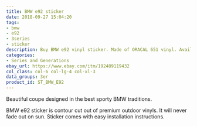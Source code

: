 ```yaml
---
title: BMW e92 sticker
date: 2018-09-27 15:04:20
tags:
- bmw
- e92
- 3series
- sticker
description: Buy BMW e92 vinyl sticker. Made of ORACAL 651 vinyl. Available in different colors.
categories:
- Series and Generations
ebay_url: https://www.ebay.com/itm/192489119432
col_class: col-6 col-lg-4 col-xl-3
data_groups: 3er
product_id: ST_BMW_E92
---
```


Beautiful coupe designed in the best sporty BMW traditions.

<!-- more -->
<!-- {% asset_img content-image e92-bmw-sticker-window.jpg 500 500 'BMW e92 vinyl sport drift stance sticker"BMW e92 vinyl sport drift stance sticker"' %} -->

BMW e92 sticker is contour cut out of premium outdoor vinyls. It will never fade out on sun. Sticker comes with easy installation instructions. 
